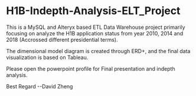 # H1B-Indepth-Analysis-ELT_Project

This is a MySQL and Alteryx based ETL Data Warehouse project primarily focusing on analyze the H1B application status from year 2010, 2014 and 2018 (Accrossed different presidential terms).

The dimensional model diagram is created through ERD+, and the final data visualization is based on Tableau.

Please open the powerpoint profile for Final presentation and indepth analysis.

Best Regard
--David Zheng
